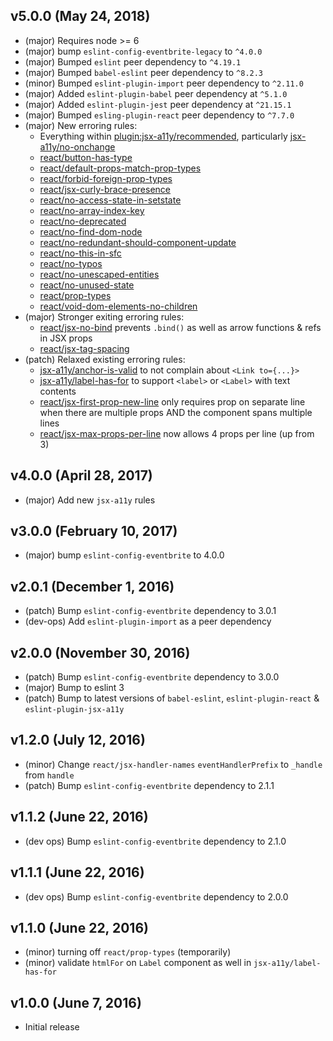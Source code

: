 ## v5.0.0 (May 24, 2018)
- (major) Requires node >= 6
- (major) bump `eslint-config-eventbrite-legacy` to `^4.0.0`
- (major) Bumped `eslint` peer dependency to `^4.19.1`
- (major) Bumped `babel-eslint` peer dependency to `^8.2.3`
- (minor) Bumped `eslint-plugin-import` peer dependency to `^2.11.0`
- (major) Added `eslint-plugin-babel` peer dependency at `^5.1.0`
- (major) Added `eslint-plugin-jest` peer dependency at `^21.15.1`
- (major) Bumped `esling-plugin-react` peer dependency to `^7.7.0`
- (major) New erroring rules:
  * Everything within [plugin:jsx-a11y/recommended](https://github.com/evcohen/eslint-plugin-jsx-a11y/), particularly [jsx-a11y/no-onchange](https://github.com/evcohen/eslint-plugin-jsx-a11y/blob/master/docs/rules/no-onchange.md)
  * [react/button-has-type](https://github.com/yannickcr/eslint-plugin-react/blob/master/docs/rules/button-has-type.md)
  * [react/default-props-match-prop-types](https://github.com/yannickcr/eslint-plugin-react/blob/master/docs/rules/default-props-match-prop-types.md)
  * [react/forbid-foreign-prop-types](https://github.com/yannickcr/eslint-plugin-react/blob/master/docs/rules/forbid-foreign-prop-types.md)
  * [react/jsx-curly-brace-presence](https://github.com/yannickcr/eslint-plugin-react/blob/master/docs/rules/jsx-curly-brace-presence.md)
  * [react/no-access-state-in-setstate](https://github.com/yannickcr/eslint-plugin-react/blob/master/docs/rules/no-access-state-in-setstate.md)
  * [react/no-array-index-key](https://github.com/yannickcr/eslint-plugin-react/blob/master/docs/rules/no-array-index-key.md)
  * [react/no-deprecated](https://github.com/yannickcr/eslint-plugin-react/blob/master/docs/rules/no-deprecated.md)
  * [react/no-find-dom-node](https://github.com/yannickcr/eslint-plugin-react/blob/master/docs/rules/no-find-dom-node.md)
  * [react/no-redundant-should-component-update](https://github.com/yannickcr/eslint-plugin-react/blob/master/docs/rules/no-redundant-should-component-update.md)
  * [react/no-this-in-sfc](https://github.com/yannickcr/eslint-plugin-react/blob/master/docs/rules/no-this-in-sfc.md)
  * [react/no-typos](https://github.com/yannickcr/eslint-plugin-react/blob/master/docs/rules/no-typos.md)
  * [react/no-unescaped-entities](https://github.com/yannickcr/eslint-plugin-react/blob/master/docs/rules/no-unescaped-entities.md)
  * [react/no-unused-state](https://github.com/yannickcr/eslint-plugin-react/blob/master/docs/rules/no-unused-state.md)
  * [react/prop-types](https://github.com/yannickcr/eslint-plugin-react/blob/master/docs/rules/prop-types.md)
  * [react/void-dom-elements-no-children](https://github.com/yannickcr/eslint-plugin-react/blob/master/docs/rules/void-dom-elements-no-children.md)
- (major) Stronger exiting erroring rules:
  * [react/jsx-no-bind](https://github.com/yannickcr/eslint-plugin-react/blob/master/docs/rules/jsx-no-bind.md) prevents `.bind()` as well as arrow functions & refs in JSX props
  * [react/jsx-tag-spacing](https://github.com/yannickcr/eslint-plugin-react/blob/master/docs/rules/jsx-tag-spacing.md)
- (patch) Relaxed existing erroring rules:
  * [jsx-a11y/anchor-is-valid](https://github.com/evcohen/eslint-plugin-jsx-a11y/blob/master/docs/rules/anchor-is-valid.md) to not complain about `<Link to={...}>`
  * [jsx-a11y/label-has-for](https://github.com/evcohen/eslint-plugin-jsx-a11y/blob/master/docs/rules/label-has-for.md) to support `<label>` or `<Label>` with text contents
  * [react/jsx-first-prop-new-line](https://github.com/yannickcr/eslint-plugin-react/blob/master/docs/rules/jsx-first-prop-new-line.md) only requires prop on separate line when there are multiple props AND the component spans multiple lines
  * [react/jsx-max-props-per-line](https://github.com/yannickcr/eslint-plugin-react/blob/master/docs/rules/jsx-max-props-per-line.md) now allows 4 props per line (up from 3)

## v4.0.0 (April 28, 2017)
- (major) Add new `jsx-a11y` rules

## v3.0.0 (February 10, 2017)
- (major) bump `eslint-config-eventbrite` to 4.0.0

## v2.0.1 (December 1, 2016)
- (patch) Bump `eslint-config-eventbrite` dependency to 3.0.1
- (dev-ops) Add `eslint-plugin-import` as a peer dependency

## v2.0.0 (November 30, 2016)
- (patch) Bump `eslint-config-eventbrite` dependency to 3.0.0
- (major) Bump to eslint 3
- (patch) Bump to latest versions of `babel-eslint`, `eslint-plugin-react` & `eslint-plugin-jsx-a11y`

## v1.2.0 (July 12, 2016)
- (minor) Change `react/jsx-handler-names` `eventHandlerPrefix` to `_handle` from `handle`
- (patch) Bump `eslint-config-eventbrite` dependency to 2.1.1

## v1.1.2 (June 22, 2016)
- (dev ops) Bump `eslint-config-eventbrite` dependency to 2.1.0

## v1.1.1 (June 22, 2016)
- (dev ops) Bump `eslint-config-eventbrite` dependency to 2.0.0

## v1.1.0 (June 22, 2016)
- (minor) turning off `react/prop-types` (temporarily)
- (minor) validate `htmlFor` on `Label` component as well in `jsx-a11y/label-has-for`

## v1.0.0 (June 7, 2016)
- Initial release
